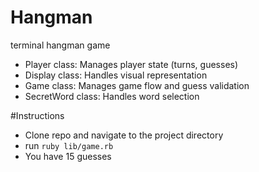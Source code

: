 # Hangman  
terminal hangman game  


- Player class: Manages player state (turns, guesses)  
- Display class: Handles visual representation  
- Game class: Manages game flow and guess validation  
- SecretWord class: Handles word selection

#Instructions
- Clone repo and navigate to the project directory  
- run ```ruby lib/game.rb```
- You have 15 guesses
